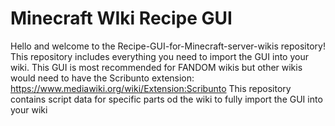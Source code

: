 # Minecraft WIki Recipe GUI
Hello and welcome to the Recipe-GUI-for-Minecraft-server-wikis repository!
This repository includes everything you need to import the GUI into your wiki.
This GUI is most recommended for FANDOM wikis but other wikis would need to have the Scribunto extension: https://www.mediawiki.org/wiki/Extension:Scribunto
This repository contains script data for specific parts od the wiki to fully import the GUI into your wiki


